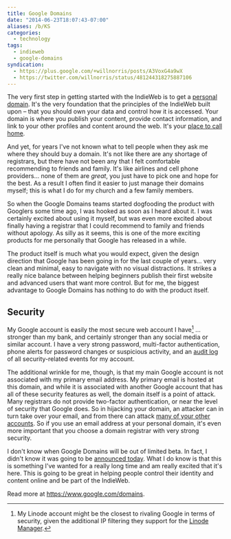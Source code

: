 ```yaml
---
title: Google Domains
date: "2014-06-23T18:07:43-07:00"
aliases: /b/KS
categories:
  - technology
tags:
  - indieweb
  - google-domains
syndication:
  - https://plus.google.com/+willnorris/posts/A3VoxG4a9wX
  - https://twitter.com/willnorris/status/481244318275887106
---
```


The very first step in getting started with the IndieWeb is to get a [personal domain][]. It's the very foundation that
the principles of the IndieWeb built upon – that you should own your data and control how it is accessed. Your domain
is where you publish your content, provide contact information, and link to your other profiles and content around the
web. It's your [place to call home][].

And yet, for years I've not known what to tell people when they ask me where they should buy a domain. It's not like
there are any shortage of registrars, but there have not been any that I felt comfortable recommending to friends and
family. It's like airlines and cell phone providers... none of them are _great_, you just have to pick one and hope for
the best. As a result I often find it easier to just manage their domains myself; this is what I do for my church and a
few family members.

So when the Google Domains teams started dogfooding the product with Googlers some time ago, I was hooked as soon as I
heard about it. I was certainly excited about using it myself, but was even more excited about finally having a
registrar that I could recommend to family and friends without apology. As silly as it seems, this is one of the more
exciting products for me personally that Google has released in a while.

The product itself is much what you would expect, given the design direction that Google has been going in for the last
couple of years... very clean and minimal, easy to navigate with no visual distractions. It strikes a really nice
balance between helping beginners publish their first website and advanced users that want more control. But for me,
the biggest advantage to Google Domains has nothing to do with the product itself.

## Security

My Google account is easily the most secure web account I have[^1] ... stronger than my bank, and certainly stronger
than any social media or similar account. I have a very strong password, multi-factor authentication, phone alerts for
password changes or suspicious activity, and an [audit log][] of all security-related events for my account.

The additional wrinkle for me, though, is that my main Google account is not associated with my primary email address.
My primary email is hosted at this domain, and while it is associated with another Google account that has all of these
security features as well, the domain itself is a point of attack. Many registrars do not provide two-factor
authentication, or near the level of security that Google does. So in hijacking your domain, an attacker can in turn
take over your email, and from there can attack [many of your other accounts][honan]. So if you use an email address at
your personal domain, it's even more important that you choose a domain registrar with very strong security.

I don't know when Google Domains will be out of limited beta. In fact, I didn't know it was going to be [announced
today][]. What I do know is that this is something I've wanted for a really long time and am really excited that it's
here. This is going to be great in helping people control their identity and content online and be part of the
IndieWeb.

Read more at <https://www.google.com/domains>.

[personal domain]: https://indieweb.org/personal-domain
[place to call home]: /2013/08/a-place-to-call-home
[audit log]: https://www.google.com/settings/security
[honan]: http://www.wired.com/2012/08/apple-amazon-mat-honan-hacking/
[announced today]: https://plus.google.com/+GoogleBusiness/posts/Dkhw41XJigw
[google-domains]: https://www.google.com/domains

[^1]: My Linode account might be the closest to rivaling Google in terms of security, given the additional IP filtering they support for the [Linode Manager](https://library.linode.com/linode-manager-security).

